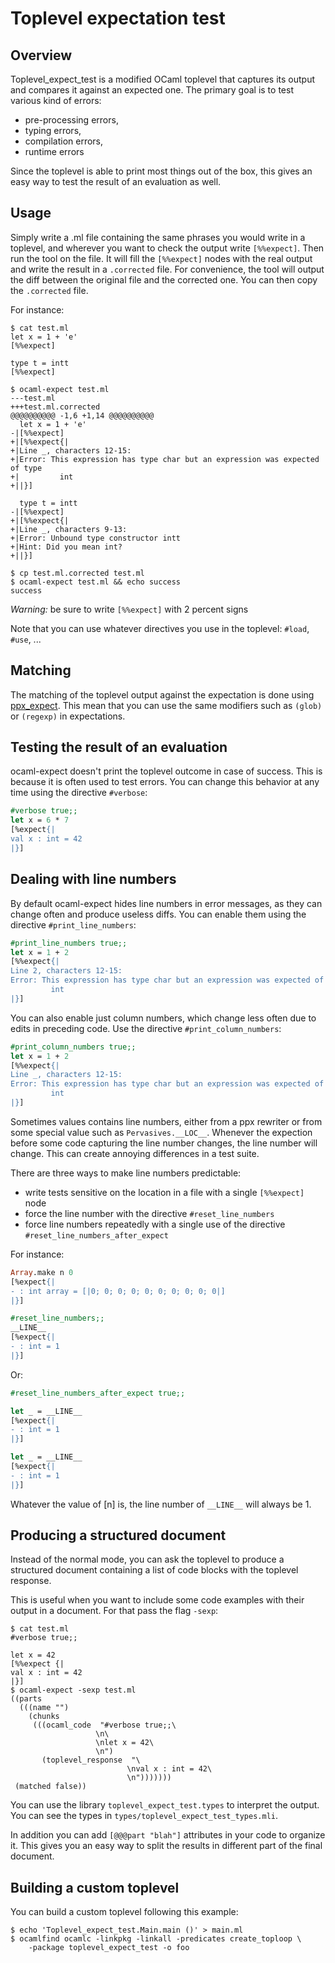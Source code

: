 Toplevel expectation test
=========================

Overview
--------

Toplevel\_expect\_test is a modified OCaml toplevel that captures its
output and compares it against an expected one. The primary goal is to
test various kind of errors:

- pre-processing errors,
- typing errors,
- compilation errors,
- runtime errors

Since the toplevel is able to print most things out of the box, this
gives an easy way to test the result of an evaluation as well.

Usage
-----

Simply write a .ml file containing the same phrases you would write in
a toplevel, and wherever you want to check the output write
`[%%expect]`. Then run the tool on the file. It will fill the
`[%%expect]` nodes with the real output and write the result in a
`.corrected` file. For convenience, the tool will output the diff
between the original file and the corrected one. You can then copy the
`.corrected` file.

For instance:

```shell
$ cat test.ml
let x = 1 + 'e'
[%%expect]

type t = intt
[%%expect]

$ ocaml-expect test.ml
---test.ml
+++test.ml.corrected
@@@@@@@@@@ -1,6 +1,14 @@@@@@@@@@
  let x = 1 + 'e'
-|[%%expect]
+|[%%expect{|
+|Line _, characters 12-15:
+|Error: This expression has type char but an expression was expected of type
+|         int
+||}]

  type t = intt
-|[%%expect]
+|[%%expect{|
+|Line _, characters 9-13:
+|Error: Unbound type constructor intt
+|Hint: Did you mean int?
+||}]

$ cp test.ml.corrected test.ml
$ ocaml-expect test.ml && echo success
success
```

*Warning:* be sure to write `[%%expect]` with 2 percent signs

Note that you can use whatever directives you use in the toplevel:
`#load`, `#use`, ...

Matching
--------

The matching of the toplevel output against the expectation is done
using [ppx_expect](https://github.com/janestreet/ppx_expect). This
mean that you can use the same modifiers such as `(glob)` or
`(regexp)` in expectations.

Testing the result of an evaluation
-----------------------------------

ocaml-expect doesn't print the toplevel outcome in case of success.
This is because it is often used to test errors. You can change this
behavior at any time using the directive `#verbose`:

```ocaml
#verbose true;;
let x = 6 * 7
[%expect{|
val x : int = 42
|}]
```

Dealing with line numbers
-------------------------

By default ocaml-expect hides line numbers in error messages, as they
can change often and produce useless diffs. You can enable them using
the directive `#print_line_numbers`:

```ocaml
#print_line_numbers true;;
let x = 1 + 2
[%%expect{|
Line 2, characters 12-15:
Error: This expression has type char but an expression was expected of type
         int
|}]
```

You can also enable just column numbers, which change less often due to
edits in preceding code. Use the directive `#print_column_numbers`:

```ocaml
#print_column_numbers true;;
let x = 1 + 2
[%%expect{|
Line _, characters 12-15:
Error: This expression has type char but an expression was expected of type
         int
|}]
```

Sometimes values contains line numbers, either from a ppx rewriter or
from some special value such as `Pervasives.__LOC__`. Whenever the
expection before some code capturing the line number changes, the line
number will change. This can create annoying differences in a test
suite.

There are three ways to make line numbers predictable:

- write tests sensitive on the location in a file with a single
  `[%%expect]` node
- force the line number with the directive `#reset_line_numbers`
- force line numbers repeatedly with a single use of the directive
  `#reset_line_numbers_after_expect`

For instance:

```ocaml
Array.make n 0
[%expect{|
- : int array = [|0; 0; 0; 0; 0; 0; 0; 0; 0; 0|]
|}]

#reset_line_numbers;;
__LINE__
[%expect{|
- : int = 1
|}]
```

Or:

```ocaml
#reset_line_numbers_after_expect true;;

let _ = __LINE__
[%expect{|
- : int = 1
|}]

let _ = __LINE__
[%expect{|
- : int = 1
|}]
```

Whatever the value of [n] is, the line number of `__LINE__` will
always be 1.

Producing a structured document
-------------------------------

Instead of the normal mode, you can ask the toplevel to produce a
structured document containing a list of code blocks with the toplevel
response.

This is useful when you want to include some code examples with their
output in a document. For that pass the flag `-sexp`:

```
$ cat test.ml
#verbose true;;

let x = 42
[%%expect {|
val x : int = 42
|}]
$ ocaml-expect -sexp test.ml
((parts
  (((name "")
    (chunks
     (((ocaml_code  "#verbose true;;\
                   \n\
                   \nlet x = 42\
                   \n")
       (toplevel_response  "\
                          \nval x : int = 42\
                          \n")))))))
 (matched false))
```

You can use the library `toplevel_expect_test.types` to interpret the
output. You can see the types in `types/toplevel_expect_test_types.mli`.

In addition you can add `[@@@part "blah"]` attributes in your code to
organize it. This gives you an easy way to split the results in
different part of the final document.

Building a custom toplevel
--------------------------

You can build a custom toplevel following this example:

```
$ echo 'Toplevel_expect_test.Main.main ()' > main.ml
$ ocamlfind ocamlc -linkpkg -linkall -predicates create_toploop \
    -package toplevel_expect_test -o foo
```
